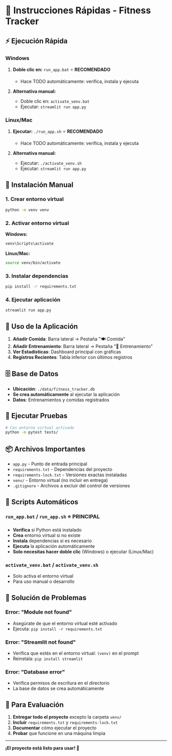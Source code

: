 # 🚀 Instrucciones Rápidas - Fitness Tracker

## ⚡ Ejecución Rápida

### Windows
1. **Doble clic en:** `run_app.bat` ⭐ **RECOMENDADO**
   - Hace TODO automáticamente: verifica, instala y ejecuta
   
2. **Alternativa manual:**
   - Doble clic en: `activate_venv.bat`
   - Ejecutar: `streamlit run app.py`

### Linux/Mac
1. **Ejecutar:** `./run_app.sh` ⭐ **RECOMENDADO**
   - Hace TODO automáticamente: verifica, instala y ejecuta
   
2. **Alternativa manual:**
   - Ejecutar: `./activate_venv.sh`
   - Ejecutar: `streamlit run app.py`

## 🔧 Instalación Manual

### 1. Crear entorno virtual
```bash
python -m venv venv
```

### 2. Activar entorno virtual
**Windows:**
```bash
venv\Scripts\activate
```

**Linux/Mac:**
```bash
source venv/bin/activate
```

### 3. Instalar dependencias
```bash
pip install -r requirements.txt
```

### 4. Ejecutar aplicación
```bash
streamlit run app.py
```

## 📱 Uso de la Aplicación

1. **Añadir Comida**: Barra lateral → Pestaña "🍽️ Comida"
2. **Añadir Entrenamiento**: Barra lateral → Pestaña "💪 Entrenamiento"
3. **Ver Estadísticas**: Dashboard principal con gráficas
4. **Registros Recientes**: Tabla inferior con últimos registros

## 🗄️ Base de Datos

- **Ubicación**: `./data/fitness_tracker.db`
- **Se crea automáticamente** al ejecutar la aplicación
- **Datos**: Entrenamientos y comidas registrados

## 🧪 Ejecutar Pruebas

```bash
# Con entorno virtual activado
python -m pytest tests/
```

## 📦 Archivos Importantes

- `app.py` - Punto de entrada principal
- `requirements.txt` - Dependencias del proyecto
- `requirements-lock.txt` - Versiones exactas instaladas
- `venv/` - Entorno virtual (no incluir en entrega)
- `.gitignore` - Archivos a excluir del control de versiones

## 🚀 Scripts Automáticos

### `run_app.bat` / `run_app.sh` ⭐ **PRINCIPAL**
- **Verifica** si Python está instalado
- **Crea** entorno virtual si no existe
- **Instala** dependencias si es necesario
- **Ejecuta** la aplicación automáticamente
- **Solo necesitas hacer doble clic** (Windows) o ejecutar (Linux/Mac)

### `activate_venv.bat` / `activate_venv.sh`
- Solo activa el entorno virtual
- Para uso manual o desarrollo

## 🚨 Solución de Problemas

### Error: "Module not found"
- Asegúrate de que el entorno virtual esté activado
- Ejecuta: `pip install -r requirements.txt`

### Error: "Streamlit not found"
- Verifica que estés en el entorno virtual: `(venv)` en el prompt
- Reinstala: `pip install streamlit`

### Error: "Database error"
- Verifica permisos de escritura en el directorio
- La base de datos se crea automáticamente

## 🎯 Para Evaluación

1. **Entregar todo el proyecto** excepto la carpeta `venv/`
2. **Incluir** `requirements.txt` y `requirements-lock.txt`
3. **Documentar** cómo ejecutar el proyecto
4. **Probar** que funcione en una máquina limpia

---

**¡El proyecto está listo para usar! 🎉**
